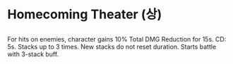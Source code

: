 # Homecoming Theater (상)

##

For hits on enemies, character gains 10% Total DMG Reduction for 15s. CD: 5s. Stacks up to 3 times. New stacks do not reset duration. Starts battle with 3-stack buff.
